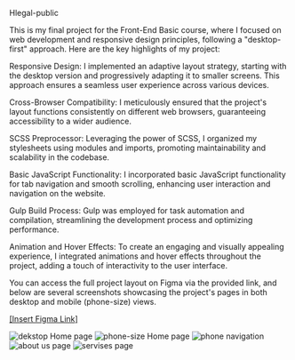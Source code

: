 Hlegal-public

This is my final project for the Front-End Basic course, where I focused on web development and responsive design principles, following a "desktop-first" approach. Here are the key highlights of my project:

Responsive Design: I implemented an adaptive layout strategy, starting with the desktop version and progressively adapting it to smaller screens. This approach ensures a seamless user experience across various devices.

Cross-Browser Compatibility: I meticulously ensured that the project's layout functions consistently on different web browsers, guaranteeing accessibility to a wider audience.

SCSS Preprocessor: Leveraging the power of SCSS, I organized my stylesheets using modules and imports, promoting maintainability and scalability in the codebase.

Basic JavaScript Functionality: I incorporated basic JavaScript functionality for tab navigation and smooth scrolling, enhancing user interaction and navigation on the website.

Gulp Build Process: Gulp was employed for task automation and compilation, streamlining the development process and optimizing performance.

Animation and Hover Effects: To create an engaging and visually appealing experience, I integrated animations and hover effects throughout the project, adding a touch of interactivity to the user interface.

You can access the full project layout on Figma via the provided link, and below are several screenshots showcasing the project's pages in both desktop and mobile (phone-size) views.

[[Insert Figma Link]](https://www.figma.com/file/DQNsry7hJixI0IxxkcBcEP/hlegal-2.1-PUBLIC?type=design&t=xhzENaYO8qKsOTrj-6)

![dekstop Home page](https://github.com/OksanaJibai/Final-Project-FrontEnd-basic/assets/126952644/8d333bce-d4d8-4017-927d-55d89c17eba7)
![phone-size Home page](https://github.com/OksanaJibai/Final-Project-FrontEnd-basic/assets/126952644/3ece2c30-8d80-467a-9e5a-76b9999eaa95)
![phone navigation](https://github.com/OksanaJibai/Final-Project-FrontEnd-basic/assets/126952644/fb3a3ecd-5d87-4daf-84f9-10b45e1e231f)
![about us page](https://github.com/OksanaJibai/Final-Project-FrontEnd-basic/assets/126952644/a319558d-14d8-4510-92b2-a1daa3eb910d)
![servises page](https://github.com/OksanaJibai/Final-Project-FrontEnd-basic/assets/126952644/64018b15-b20b-4655-944d-eff3316c9dc8)
